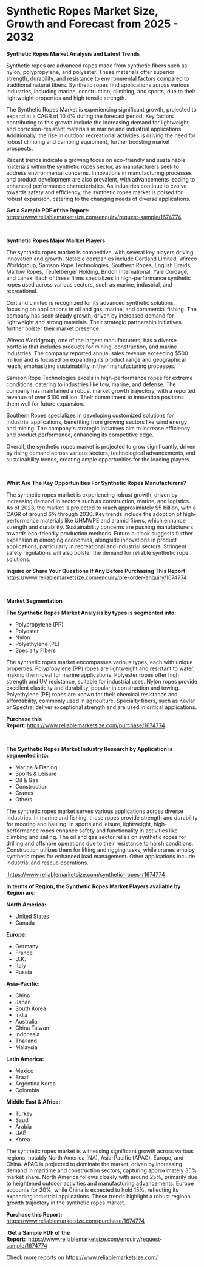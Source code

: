 <p><h1>Synthetic Ropes Market Size, Growth and Forecast from 2025 - 2032</h1></p><p><strong>Synthetic Ropes Market Analysis and Latest Trends</strong></p>
<p><p>Synthetic ropes are advanced ropes made from synthetic fibers such as nylon, polypropylene, and polyester. These materials offer superior strength, durability, and resistance to environmental factors compared to traditional natural fibers. Synthetic ropes find applications across various industries, including marine, construction, climbing, and sports, due to their lightweight properties and high tensile strength.</p><p>The Synthetic Ropes Market is experiencing significant growth, projected to expand at a CAGR of 10.4% during the forecast period. Key factors contributing to this growth include the increasing demand for lightweight and corrosion-resistant materials in marine and industrial applications. Additionally, the rise in outdoor recreational activities is driving the need for robust climbing and camping equipment, further boosting market prospects.</p><p>Recent trends indicate a growing focus on eco-friendly and sustainable materials within the synthetic ropes sector, as manufacturers seek to address environmental concerns. Innovations in manufacturing processes and product development are also prevalent, with advancements leading to enhanced performance characteristics. As industries continue to evolve towards safety and efficiency, the synthetic ropes market is poised for robust expansion, catering to the changing needs of diverse applications.</p></p>
<p><strong>Get a Sample PDF of the Report:&nbsp;</strong> <a href="https://www.reliablemarketsize.com/enquiry/request-sample/1674774?utm_campaign=3525&utm_medium=2&utm_source=Github&utm_content=ia&utm_term=25032025&utm_id=synthetic-ropes">https://www.reliablemarketsize.com/enquiry/request-sample/1674774</a></p>
<p>&nbsp;</p>
<p><strong>Synthetic Ropes Major Market Players</strong></p>
<p><p>The synthetic ropes market is competitive, with several key players driving innovation and growth. Notable companies include Cortland Limited, Wireco Worldgroup, Samson Rope Technologies, Southern Ropes, English Braids, Marlow Ropes, Teufelberger Holding, Bridon International, Yale Cordage, and Lanex. Each of these firms specializes in high-performance synthetic ropes used across various sectors, such as marine, industrial, and recreational.</p><p>Cortland Limited is recognized for its advanced synthetic solutions, focusing on applications in oil and gas, marine, and commercial fishing. The company has seen steady growth, driven by increased demand for lightweight and strong materials. Their strategic partnership initiatives further bolster their market presence.</p><p>Wireco Worldgroup, one of the largest manufacturers, has a diverse portfolio that includes products for mining, construction, and marine industries. The company reported annual sales revenue exceeding $500 million and is focused on expanding its product range and geographical reach, emphasizing sustainability in their manufacturing processes.</p><p>Samson Rope Technologies excels in high-performance ropes for extreme conditions, catering to industries like tow, marine, and defense. The company has maintained a robust market growth trajectory, with a reported revenue of over $100 million. Their commitment to innovation positions them well for future expansion.</p><p>Southern Ropes specializes in developing customized solutions for industrial applications, benefiting from growing sectors like wind energy and mining. The company's strategic initiatives aim to increase efficiency and product performance, enhancing its competitive edge.</p><p>Overall, the synthetic ropes market is projected to grow significantly, driven by rising demand across various sectors, technological advancements, and sustainability trends, creating ample opportunities for the leading players.</p></p>
<p>&nbsp;</p>
<p><strong>What Are The Key Opportunities For Synthetic Ropes Manufacturers?</strong></p>
<p><p>The synthetic ropes market is experiencing robust growth, driven by increasing demand in sectors such as construction, marine, and logistics. As of 2023, the market is projected to reach approximately $5 billion, with a CAGR of around 6% through 2030. Key trends include the adoption of high-performance materials like UHMWPE and aramid fibers, which enhance strength and durability. Sustainability concerns are pushing manufacturers towards eco-friendly production methods. Future outlook suggests further expansion in emerging economies, alongside innovations in product applications, particularly in recreational and industrial sectors. Stringent safety regulations will also bolster the demand for reliable synthetic rope solutions.</p></p>
<p><strong>Inquire or Share Your Questions If Any Before Purchasing This Report:</strong> <a href="https://www.reliablemarketsize.com/enquiry/pre-order-enquiry/1674774?utm_campaign=3525&utm_medium=2&utm_source=Github&utm_content=ia&utm_term=25032025&utm_id=synthetic-ropes">https://www.reliablemarketsize.com/enquiry/pre-order-enquiry/1674774</a></p>
<p>&nbsp;</p>
<p><strong>Market Segmentation</strong></p>
<p><strong>The Synthetic Ropes Market Analysis by types is segmented into:</strong></p>
<p><ul><li>Polypropylene (PP)</li><li>Polyester</li><li>Nylon</li><li>Polyethylene (PE)</li><li>Specialty Fibers</li></ul></p>
<p><p>The synthetic ropes market encompasses various types, each with unique properties. Polypropylene (PP) ropes are lightweight and resistant to water, making them ideal for marine applications. Polyester ropes offer high strength and UV resistance, suitable for industrial uses. Nylon ropes provide excellent elasticity and durability, popular in construction and towing. Polyethylene (PE) ropes are known for their chemical resistance and affordability, commonly used in agriculture. Specialty fibers, such as Kevlar or Spectra, deliver exceptional strength and are used in critical applications.</p></p>
<p><strong>Purchase this Report:&nbsp;</strong><a href="https://www.reliablemarketsize.com/purchase/1674774?utm_campaign=3525&utm_medium=2&utm_source=Github&utm_content=ia&utm_term=25032025&utm_id=synthetic-ropes">https://www.reliablemarketsize.com/purchase/1674774</a></p>
<p>&nbsp;</p>
<p><strong>The Synthetic Ropes Market Industry Research by Application is segmented into:</strong></p>
<p><ul><li>Marine & Fishing</li><li>Sports & Leisure</li><li>Oil & Gas</li><li>Construction</li><li>Cranes</li><li>Others</li></ul></p>
<p><p>The synthetic ropes market serves various applications across diverse industries. In marine and fishing, these ropes provide strength and durability for mooring and hauling. In sports and leisure, lightweight, high-performance ropes enhance safety and functionality in activities like climbing and sailing. The oil and gas sector relies on synthetic ropes for drilling and offshore operations due to their resistance to harsh conditions. Construction utilizes them for lifting and rigging tasks, while cranes employ synthetic ropes for enhanced load management. Other applications include industrial and rescue operations.</p></p>
<p><a href="https://www.reliablemarketsize.com/synthetic-ropes-r1674774?utm_campaign=3525&utm_medium=2&utm_source=Github&utm_content=ia&utm_term=25032025&utm_id=synthetic-ropes">&nbsp;https://www.reliablemarketsize.com/synthetic-ropes-r1674774</a></p>
<p><strong>In terms of Region, the Synthetic Ropes Market Players available by Region are:</strong></p>
<p>
    <p> <strong> North America: </strong>
        <ul>
            <li>United States</li>
            <li>Canada</li>
        </ul>
        </p> 
    <p> <strong> Europe: </strong>
        <ul>
            <li>Germany</li>
            <li>France</li>
            <li>U.K.</li>
            <li>Italy</li>
            <li>Russia</li>
        </ul>
        </p> 
    <p> <strong> Asia-Pacific: </strong>
        <ul>
            <li>China</li>
            <li>Japan</li>
            <li>South Korea</li>
            <li>India</li>
            <li>Australia</li>
            <li>China Taiwan</li>
            <li>Indonesia</li>
            <li>Thailand</li>
            <li>Malaysia</li>
        </ul>
        </p> 
    <p> <strong> Latin America: </strong>
        <ul>
            <li>Mexico</li>
            <li>Brazil</li>
            <li>Argentina Korea</li>
            <li>Colombia</li>
        </ul>
        </p> 
    <p> <strong> Middle East & Africa: </strong>
        <ul>
            <li>Turkey</li>
            <li>Saudi</li>
            <li>Arabia</li>
            <li>UAE</li>
            <li>Korea</li>
        </ul>
    </p>
    </p>
<p><p>The synthetic ropes market is witnessing significant growth across various regions, notably North America (NA), Asia-Pacific (APAC), Europe, and China. APAC is projected to dominate the market, driven by increasing demand in maritime and construction sectors, capturing approximately 35% market share. North America follows closely with around 25%, primarily due to heightened outdoor activities and manufacturing advancements. Europe accounts for 20%, while China is expected to hold 15%, reflecting its expanding industrial applications. These trends highlight a robust regional growth trajectory in the synthetic ropes market.</p></p>
<p><strong>Purchase this Report: </strong><a href="https://www.reliablemarketsize.com/purchase/1674774?utm_campaign=3525&utm_medium=2&utm_source=Github&utm_content=ia&utm_term=25032025&utm_id=synthetic-ropes">https://www.reliablemarketsize.com/purchase/1674774</a></p>
<p>&nbsp;<strong>Get a Sample PDF of the Report:&nbsp;&nbsp;</strong><a href="https://www.reliablemarketsize.com/enquiry/request-sample/1674774?utm_campaign=3525&utm_medium=2&utm_source=Github&utm_content=ia&utm_term=25032025&utm_id=synthetic-ropes">https://www.reliablemarketsize.com/enquiry/request-sample/1674774</a></p>
<p><strong></strong></p>
<p>Check more reports on <a href="https://www.reliablemarketsize.com/?utm_campaign=3525&utm_medium=2&utm_source=Github&utm_content=ia&utm_term=25032025&utm_id=synthetic-ropes">https://www.reliablemarketsize.com/</a></p>